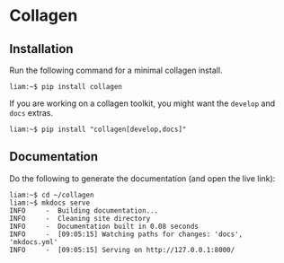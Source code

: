 # Collagen

## Installation
Run the following command for a minimal collagen install.
```console
liam:~$ pip install collagen
```

If you are working on a collagen toolkit, you might want the `develop` and `docs` extras.
```console
liam:~$ pip install "collagen[develop,docs]"
```

## Documentation
Do the following to generate the documentation (and open the live link):
```console
liam:~$ cd ~/collagen
liam:~$ mkdocs serve
INFO     -  Building documentation...
INFO     -  Cleaning site directory
INFO     -  Documentation built in 0.08 seconds
INFO     -  [09:05:15] Watching paths for changes: 'docs', 'mkdocs.yml'
INFO     -  [09:05:15] Serving on http://127.0.0.1:8000/
```
